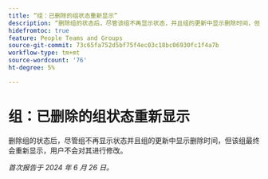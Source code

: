 ```yaml
---
title: “组：已删除的组状态重新显示”
description: “删除组的状态后，尽管该组不再显示状态，并且组的更新中显示删除时间，但它最终会在用户不修改的情况下重新显示。”
hidefromtoc: true
feature: People Teams and Groups
source-git-commit: 73c65fa752d5bf75f4ec03c18bc06930fc1f4a7b
workflow-type: tm+mt
source-wordcount: '76'
ht-degree: 5%

---
```


# 组：已删除的组状态重新显示

删除组的状态后，尽管组不再显示状态并且组的更新中显示删除时间，但该组最终会重新显示，用户不会对其进行修改。

_首次报告于 2024 年 6 月 26 日。_
